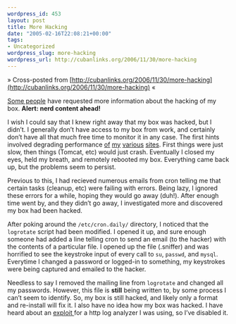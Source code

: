 ```yaml
--- 
wordpress_id: 453
layout: post
title: More Hacking
date: "2005-02-16T22:08:21+00:00"
tags: 
- Uncategorized
wordpress_slug: more-hacking
wordpress_url: http://cubanlinks.org/2006/11/30/more-hacking
---
```

&raquo; Cross-posted from [http://cubanlinks.org/2006/11/30/more-hacking](http://cubanlinks.org/2006/11/30/more-hacking) &laquo;

<p><a href="http://www.thefatguy.com">Some people</a> have requested more information about the hacking of my box. <b>Alert: nerd content ahead!</b></p>
<p>I wish I could say that I knew right away that my box was hacked, but I didn&#8217;t.  I generally don&#8217;t have access to my box from work, and certainly don&#8217;t have all that much free time to monitor it in any case.  The first hints involved degrading performance <a href="/blog">of</a> <a href="/mywiki">my</a> <a href="http://dckickball.org">various</a> <a href="https://mail.cubanlinks.org/mailman/listinfo">sites</a>.  First things were just slow, then things (Tomcat, etc) would just crash.  Eventually I closed my eyes, held my breath, and remotely rebooted my box.  Everything came back up, but the problems seem to persist.</p>
<p>Previous to this, I had recieved numerous emails from cron telling me that certain tasks (cleanup, etc) were failing with errors.  Being lazy, I ignored these errors for a while, hoping they would go away (duh!).  After enough time went by, and they didn&#8217;t go away, I investigated more and discovered my box had been hacked.</p>
<p>After poking around the <code>/etc/cron.daily/</code> directory, I noticed that the <code>logrotate</code> script had been modified.  I opened it up, and sure enough someone had added a line telling cron to send an email (to the hacker) with the contents of a particular file.  I opened up the file (.sniffer) and was horrified to see the keystroke input of every call to <code>su</code>, <code>passwd</code>, and <code>mysql</code>.  Everytime I changed a password or logged-in to something, my keystrokes were being captured and emailed to the hacker.</p>
<p>Needless to say I removed the mailing line from <code>logrotate</code> and changed all my passwords.  However, this file is <b>still</b> being written to, by some process I can&#8217;t seem to identify.  So, my box is still hacked, and likely only a format and re-install will fix it.  I also have no idea how my box was hacked.  I have heard about an <a href="http://jeremy.zawodny.com/blog/archives/004107.html">exploit </a> for a http log analyzer I was using, so I&#8217;ve disabled it.</p>
